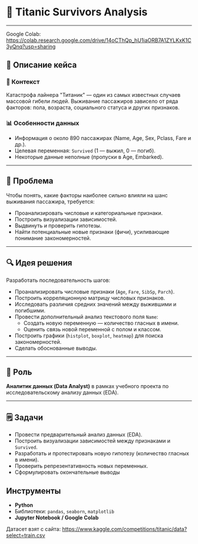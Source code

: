 # 🚢 Titanic Survivors Analysis
---
Google Colab: https://colab.research.google.com/drive/14oCThQp_hU1iaORB7A1ZYLKxK1C3yQnq?usp=sharing

## 📅 Описание кейса

### 🔎 Контекст

Катастрофа лайнера "Титаник" — один из самых известных случаев массовой гибели людей. Выживание пассажиров зависело от ряда факторов: пола, возраста, социального статуса и других признаков.

### 📊 Особенности данных

- Информация о около 890 пассажирах (Name, Age, Sex, Pclass, Fare и др.).
- Целевая переменная: `Survived` (1 — выжил, 0 — погиб).
- Некоторые данные неполные (пропуски в Age, Embarked).

---

## 🚧 Проблема

Чтобы понять, какие факторы наиболее сильно влияли на шанс выживания пассажира, требуется:

- Проанализировать числовые и категориальные признаки.
- Построить визуализации зависимостей.
- Выдвинуть и проверить гипотезы.
- Найти потенциальные новые признаки (фичи), усиливающие понимание закономерностей.

---

## 🔍 Идея решения

Разработать последовательность шагов:

- Проанализировать числовые признаки (`Age`, `Fare`, `SibSp`, `Parch`).
- Построить корреляционную матрицу числовых признаков.
- Исследовать различия средних значений между выжившими и погибшими.
- Провести дополнительный анализ текстового поля `Name`:
  - Создать новую переменную — количество гласных в имени.
  - Оценить связь новой переменной с полом и классом.
- Построить графики (`histplot`, `boxplot`, `heatmap`) для поиска закономерностей.
- Сделать обоснованные выводы.

---

## 💼 Роль

**Аналитик данных (Data Analyst)** в рамках учебного проекта по исследовательскому анализу данных (EDA).

---

## 🗒️ Задачи

- Провести предварительный анализ данных (EDA).
- Построить визуализации зависимостей между признаками и `Survived`.
- Разработать и протестировать новую гипотезу (количество гласных в имени).
- Проверить репрезентативность новых переменных.
- Сформулировать окончательные выводы 

## Инструменты

- **Python**
- Библиотеки: `pandas`, `seaborn`, `matplotlib`
- **Jupyter Notebook / Google Colab**

Датасет взят с сайта: https://www.kaggle.com/competitions/titanic/data?select=train.csv
